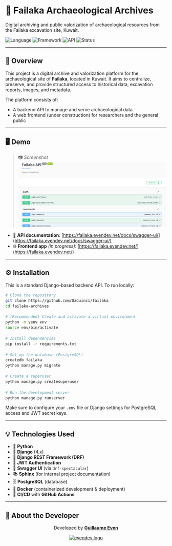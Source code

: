 # 🏺 Failaka Archaeological Archives  
Digital archiving and public valorization of archaeological resources from the Failaka excavation site, Kuwait.

![Language](https://img.shields.io/badge/Code-Python-blue?logo=python)
![Framework](https://img.shields.io/badge/Django-4.x-green?logo=django)
![API](https://img.shields.io/badge/DRF-REST%20Framework-red?logo=python)
![Status](https://img.shields.io/badge/status-in%20development-yellow)

---

## 📖 Overview

This project is a digital archive and valorization platform for the archaeological site of **Failaka**, located in Kuwait. It aims to centralize, preserve, and provide structured access to historical data, excavation reports, images, and metadata.

The platform consists of:
- A backend API to manage and serve archaeological data
- A web frontend (under construction) for researchers and the general public

---

## 🖥️ Demo

> 📷 *Screenshot*  
![Demo](assets/screenshot-failaka.png)

- 🧩 **API documentation**: [https://failaka.evendev.net/docs/swagger-ui/](https://failaka.evendev.net/docs/swagger-ui/)
- 🌐 **Frontend app** *(in progress)*: [https://failaka.evendev.net/](https://failaka.evendev.net/)

---

## ⚙️ Installation

This is a standard Django-based backend API. To run locally:

```bash
# Clone the repository
git clone https://github.com/DaGuinci/failaka
cd failaka-archives

# (Recommended) Create and activate a virtual environment
python -m venv env
source env/bin/activate

# Install dependencies
pip install -r requirements.txt

# Set up the database (PostgreSQL)
createdb failaka
python manage.py migrate

# Create a superuser
python manage.py createsuperuser

# Run the development server
python manage.py runserver
```

Make sure to configure your `.env` file or Django settings for PostgreSQL access and JWT secret keys.

---

## 💡 Technologies Used

- 🐍 **Python**
- 🧱 **Django** (4.x)
- 🔗 **Django REST Framework (DRF)**
- 🔐 **JWT Authentication**
- 📄 **Swagger UI** (via `drf-spectacular`)
- 📚 **Sphinx** (for internal project documentation)
- 🗄️ **PostgreSQL** (database)
- 🐳 **Docker** (containerized development & deployment)
- 🚀 **CI/CD** with **GitHub Actions**

---

## 👤 About the Developer

<div align="center">
  <p>Developed by <a href="https://evendev.net"><strong>Guillaume Even</strong></a></p>
  <a href="https://evendev.net">
    <img src="https://evendev.net/img/logo.svg" alt="evendev logo" width="100"/>
  </a>
</div>